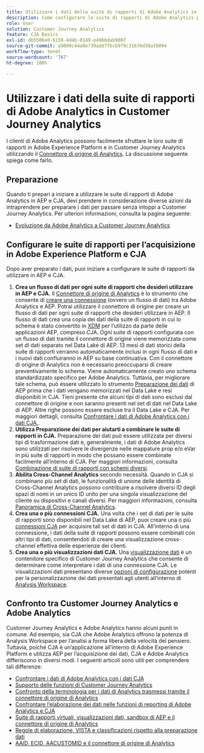 ```yaml
---
title: Utilizzare i dati della suite di rapporti di Adobe Analytics in Customer Journey Analytics
description: Come configurare le suite di rapporti di Adobe Analytics per l’acquisizione in AEP e CJA
role: User
solution: Customer Journey Analytics
feature: CJA Basics
exl-id: db5506e0-6159-4d4b-8149-e4966dab9807
source-git-commit: a9009c44a8e739add7fbcb9f9c31676d38af0094
workflow-type: tm+mt
source-wordcount: '767'
ht-degree: 100%

---
```


# Utilizzare i dati della suite di rapporti di Adobe Analytics in Customer Journey Analytics

I clienti di Adobe Analytics possono facilmente sfruttare le loro suite di rapporti in Adobe Experience Platform e in Customer Journey Analytics utilizzando il [Connettore di origine di Analytics](https://experienceleague.adobe.com/docs/experience-platform/sources/connectors/adobe-applications/analytics.html?lang=it). La discussione seguente spiega come farlo.

## Preparazione

Quando ti prepari a iniziare a utilizzare le suite di rapporti di Adobe Analytics in AEP e CJA, devi prendere in considerazione diverse azioni da intraprendere per preparare i dati per passare senza intoppi a Customer Journey Analytics. Per ulteriori informazioni, consulta la pagina seguente:

* [Evoluzione da Adobe Analytics a Customer Journey Analytics](/help/getting-started/aa-to-cja.md)

## Configurare le suite di rapporti per l’acquisizione in Adobe Experience Platform e CJA

Dopo aver preparato i dati, puoi iniziare a configurare le suite di rapporti da utilizzare in AEP e CJA.

1. **Crea un flusso di dati per ogni suite di rapporti che desideri utilizzare in AEP e CJA.** Il [Connettore di origine di Analytics](https://experienceleague.adobe.com/docs/experience-platform/sources/connectors/adobe-applications/analytics.html?lang=it) è lo strumento che consente di [creare una connessione](/help/connections/create-connection.md) (ovvero un flusso di dati) tra Adobe Analytics e AEP. Potrai utilizzare il connettore di origine per creare un flusso di dati per ogni suite di rapporti che desideri utilizzare in AEP. Il flusso di dati crea una copia dei dati della suite di rapporti in cui lo schema è stato convertito in [XDM](https://experienceleague.adobe.com/docs/platform-learn/tutorials/schemas/schemas-and-experience-data-model.html?lang=it) per l’utilizzo da parte delle applicazioni AEP, compreso CJA. Ogni suite di rapporti configurata con un flusso di dati tramite il connettore di origine viene memorizzata come set di dati separato nel Data Lake di AEP. 13 mesi di dati storici della suite di rapporti verranno automaticamente inclusi in ogni flusso di dati e i nuovi dati confluiranno in AEP su base continuativa. Con il connettore di origine di Analytics non è necessario preoccuparsi di creare preventivamente lo schema. Viene automaticamente creato uno schema standardizzato specifico per Adobe Analytics. Tuttavia, per migliorare tale schema, può essere utilizzato lo strumento [Preparazione dei dati](https://experienceleague.adobe.com/docs/experience-platform/data-prep/home.html?lang=it) di AEP prima che i dati vengano memorizzati nel Data Lake e resi disponibili in CJA. Tieni presente che alcuni tipi di dati sono esclusi dal connettore di origine e non saranno presenti nel set di dati nel Data Lake di AEP. Altre righe possono essere escluse tra il Data Lake e CJA. Per maggiori dettagli, consulta [Confrontare i dati di Adobe Analytics con i dati CJA.](/help/troubleshooting/compare.md).
1. **Utilizza Preparazione dei dati per aiutarti a combinare le suite di rapporti in CJA.** Preparazione dei dati può essere utilizzata per diversi tipi di trasformazione dati e, generalmente, i dati di Adobe Analytics sono utilizzati per risolvere le divergenze nelle mappature prop e/o eVar in più suite di rapporti in modo che possano essere combinate facilmente all’interno di CJA. Per maggiori informazioni, consulta [Combinazione di suite di rapporti con schemi diversi](/help/use-cases/aa-data/combine-report-suites.md).
1. **Abilita Cross-Channel Analytics** secondo necessità. Quando in CJA si combinano più set di dati, le funzionalità di unione delle identità di Cross-Channel Analytics possono contribuire a risolvere diversi ID degli spazi di nomi in un unico ID unito per una singola visualizzazione del cliente su dispositivi e canali diversi. Per maggiori informazioni, consulta [Panoramica di Cross-Channel Analytics](/help/cca/overview.md).
1. **Crea una o più connessioni CJA.** Una volta che i set di dati per le suite di rapporti sono disponibili nel Data Lake di AEP, puoi creare una o più [connessioni CJA](/help/connections/overview.md) per acquisire tali set di dati in CJA. All’interno di una connessione, i dati della suite di rapporti possono essere combinati con altri tipi di dati, consentendoti di creare una visualizzazione cross-channel effettiva delle esperienze dei clienti.
1. **Crea una o più visualizzazioni dati CJA.** Una [visualizzazione dati](/help/data-views/data-views.md) è un contenitore specifico di Customer Journey Analytics che consente di determinare come interpretare i dati di una connessione CJA. Le visualizzazioni dati presentano diverse [opzioni di configurazione](/help/data-views/create-dataview.md) potenti per la personalizzazione dei dati presentati agli utenti all’interno di [Analysis Workspace](/help/analysis-workspace/home.md).

## Confronto tra Customer Journey Analytics e Adobe Analytics

Customer Journey Analytics e Adobe Analytics hanno alcuni punti in comune. Ad esempio, sia CJA che Adobe Analytics offrono la potenza di Analysis Workspace per l’analisi a forma libera della velocità del pensiero. Tuttavia, poiché CJA è un’applicazione all’interno di Adobe Experience Platform e utilizza AEP per l’acquisizione dei dati, CJA e Adobe Analytics differiscono in diversi modi. I seguenti articoli sono utili per comprendere tali differenze:

* [Confrontare i dati di Adobe Analytics con i dati CJA](/help/troubleshooting/compare.md)
* [Supporto delle funzioni di Customer Journey Analytics](/help/getting-started/aa-vs-cja/cja-aa.md)
* [Confronto della terminologia per i dati di Analytics trasmessi tramite il connettore di origine di Analytics](/help/getting-started/aa-vs-cja/terminology.md)
* [Confrontare l’elaborazione dei dati nelle funzioni di reporting di Adobe Analytics e CJA](/help/getting-started/aa-vs-cja/data-processing-comparisons.md)
* [Suite di rapporti virtuali, visualizzazioni dati, sandbox di AEP e il connettore di origine di Analytics](/help/getting-started/aa-vs-cja/vrs-dataview-sandbox-adc.md)
* [Regole di elaborazione, VISTA e classificazioni rispetto alla preparazione dati](/help/getting-started/aa-vs-cja/pr-vista-dataprep.md)
* [AAID, ECID, AACUSTOMID e il connettore di origine di Analytics](/help/getting-started/aa-vs-cja/aaid-ecid-adc.md)

